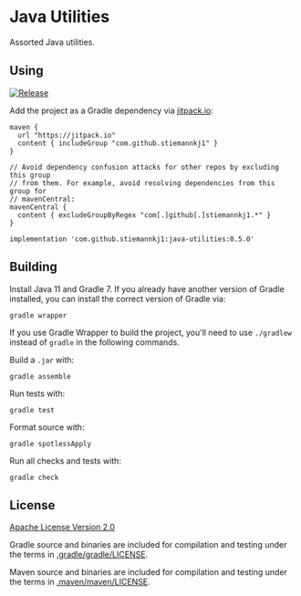# Java Utilities

Assorted Java utilities.

## Using

[![Release](https://jitpack.io/v/stiemannkj1/java-utilities.svg)](https://jitpack.io/#java-utilities)

Add the project as a Gradle dependency via [jitpack.io](https://jitpack.io/):

```
maven {
  url "https://jitpack.io" 
  content { includeGroup "com.github.stiemannkj1" }
}

// Avoid dependency confusion attacks for other repos by excluding this group
// from them. For example, avoid resolving dependencies from this group for
// mavenCentral:
mavenCentral {
  content { excludeGroupByRegex "com[.]github[.]stiemannkj1.*" }
}

implementation 'com.github.stiemannkj1:java-utilities:0.5.0'
```

## Building

Install Java 11 and Gradle 7. If you already have another version of Gradle
installed, you can install the correct version of Gradle via:

```
gradle wrapper
```

If you use Gradle Wrapper to build the project, you'll need to use `./gradlew`
instead of `gradle` in the following commands.

Build a `.jar` with:

```
gradle assemble
```

Run tests with:

```
gradle test
```

Format source with:

```
gradle spotlessApply
```

Run all checks and tests with:

```
gradle check
```

## License

[Apache License Version 2.0](./LICENSE.txt)

Gradle source and binaries are included for compilation and testing under the
terms in [.gradle/gradle/LICENSE](.gradle/gradle/LICENSE).

Maven source and binaries are included for compilation and testing under the
terms in [.maven/maven/LICENSE](.maven/maven/LICENSE).
